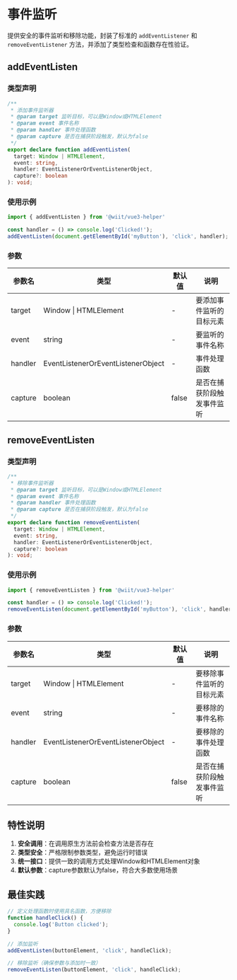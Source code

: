 # 事件监听

提供安全的事件监听和移除功能，封装了标准的 `addEventListener` 和 `removeEventListener` 方法，并添加了类型检查和函数存在性验证。

## addEventListen

### 类型声明

```ts
/**
 * 添加事件监听器
 * @param target 监听目标，可以是Window或HTMLElement
 * @param event 事件名称
 * @param handler 事件处理函数
 * @param capture 是否在捕获阶段触发，默认为false
 */
export declare function addEventListen(
  target: Window | HTMLElement,
  event: string,
  handler: EventListenerOrEventListenerObject,
  capture?: boolean
): void;
```

### 使用示例

```ts
import { addEventListen } from '@wiit/vue3-helper'

const handler = () => console.log('Clicked!');
addEventListen(document.getElementById('myButton'), 'click', handler);
```

### 参数

| 参数名   | 类型                             | 默认值  | 说明                          |
| -------- | -------------------------------- | ------- | ----------------------------- |
| target   | Window \| HTMLElement            | -       | 要添加事件监听的目标元素      |
| event    | string                           | -       | 要监听的事件名称              |
| handler  | EventListenerOrEventListenerObject | -       | 事件处理函数                  |
| capture  | boolean                          | false   | 是否在捕获阶段触发事件监听    |

## removeEventListen

### 类型声明

```ts
/**
 * 移除事件监听器
 * @param target 监听目标，可以是Window或HTMLElement
 * @param event 事件名称
 * @param handler 事件处理函数
 * @param capture 是否在捕获阶段触发，默认为false
 */
export declare function removeEventListen(
  target: Window | HTMLElement,
  event: string,
  handler: EventListenerOrEventListenerObject,
  capture?: boolean
): void;
```

### 使用示例

```ts
import { removeEventListen } from '@wiit/vue3-helper'

const handler = () => console.log('Clicked!');
removeEventListen(document.getElementById('myButton'), 'click', handler);
```

### 参数

| 参数名   | 类型                             | 默认值  | 说明                          |
| -------- | -------------------------------- | ------- | ----------------------------- |
| target   | Window \| HTMLElement            | -       | 要移除事件监听的目标元素      |
| event    | string                           | -       | 要移除的事件名称              |
| handler  | EventListenerOrEventListenerObject | -       | 要移除的事件处理函数          |
| capture  | boolean                          | false   | 是否在捕获阶段触发事件监听    |

## 特性说明

1. **安全调用**：在调用原生方法前会检查方法是否存在
2. **类型安全**：严格限制参数类型，避免运行时错误
3. **统一接口**：提供一致的调用方式处理Window和HTMLElement对象
4. **默认参数**：capture参数默认为false，符合大多数使用场景

## 最佳实践

```ts
// 定义处理函数时使用具名函数，方便移除
function handleClick() {
  console.log('Button clicked');
}

// 添加监听
addEventListen(buttonElement, 'click', handleClick);

// 移除监听（确保参数与添加时一致）
removeEventListen(buttonElement, 'click', handleClick);
```

